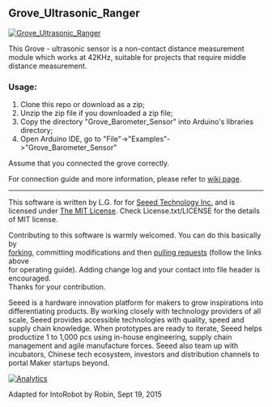Grove_Ultrasonic_Ranger
--------------------------------

[![Grove_Ultrasonic_Ranger](http://www.seeedstudio.com/wiki/images/thumb/3/3a/Ultrasonic_Ranger.jpg/300px-Ultrasonic_Ranger.jpg)](http://www.seeedstudio.com/depot/grove-ultrasonic-ranger-p-960.html?cPath=144_149)

This Grove - ultrasonic sensor is a non-contact distance measurement module which works at 42KHz, suitable for projects that require middle distance measurement.

### Usage:

1. Clone this repo or download as a zip;
2. Unzip the zip file if you downloaded a zip file;
3. Copy the directory "Grove_Barometer_Sensor" into Arduino's libraries directory;
4. Open Arduino IDE, go to "File"->"Examples"->"Grove_Barometer_Sensor"

Assume that you connected the grove correctly.

For connection guide and more information, please refer to [wiki page](http://www.seeedstudio.com/wiki/Grove_-_Ultrasonic_Ranger).


----

This software is written by L.G. for for [Seeed Technology Inc.](http://www.seeed.cc) and is licensed under [The MIT License](http://opensource.org/licenses/mit-license.php). Check License.txt/LICENSE for the details of MIT license.<br>

Contributing to this software is warmly welcomed. You can do this basically by<br>
[forking](https://help.github.com/articles/fork-a-repo), committing modifications and then [pulling requests](https://help.github.com/articles/using-pull-requests) (follow the links above<br>
for operating guide). Adding change log and your contact into file header is encouraged.<br>
Thanks for your contribution.

Seeed is a hardware innovation platform for makers to grow inspirations into differentiating products. By working closely with technology providers of all scale, Seeed provides accessible technologies with quality, speed and supply chain knowledge. When prototypes are ready to iterate, Seeed helps productize 1 to 1,000 pcs using in-house engineering, supply chain management and agile manufacture forces. Seeed also team up with incubators, Chinese tech ecosystem, investors and distribution channels to portal Maker startups beyond.


[![Analytics](https://ga-beacon.appspot.com/UA-46589105-3/Grove_Ultrasonic_Ranger)](https://github.com/igrigorik/ga-beacon)

Adapted for IntoRobot by Robin, Sept 19, 2015

